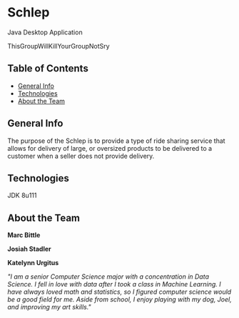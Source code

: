 # Schlep

Java Desktop Application

ThisGroupWillKillYourGroupNotSry

## Table of Contents

* [General Info](#General-Info)
* [Technologies](#Technologies)
* [About the Team](#About-the-Team)

## General Info

The purpose of the Schlep is to provide a type of ride sharing service that allows for delivery of large, or oversized products to be delivered to a customer when a seller does not provide delivery.

## Technologies

JDK 8u111

## About the Team

**Marc Bittle**

**Josiah Stadler**

**Katelynn Urgitus**

  *"I am a senior Computer Science major with a concentration in Data Science. I fell in love with data after I took a class in Machine Learning. I have always loved math and statistics, so I figured computer science would be a good field for me. Aside from school, I enjoy playing with my dog, Joel, and improving my art skills."*
